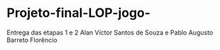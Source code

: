 # Projeto-final-LOP-jogo-
Entrega das etapas 1 e 2
Alan Víctor Santos de Souza e
Pablo Augusto Barreto Florêncio
